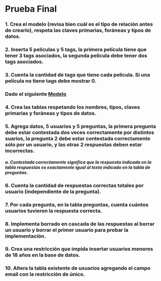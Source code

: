# Prueba Final

### 1. Crea el modelo (revisa bien cuál es el tipo de relación antes de crearlo), respeta las claves primarias, foráneas y tipos de datos.

### 2. Inserta 5 películas y 5 tags, la primera película tiene que tener 3 tags asociados, la segunda película debe tener dos tags asociados.

### 3. Cuenta la cantidad de tags que tiene cada película. Si una película no tiene tags debe mostrar 0.

### Dado el siguiente <a href= "https://prnt.sc/9ZKBGgGvRumK" target="_blank" rel="noreferrer"> Modelo <a/>

### 4. Crea las tablas respetando los nombres, tipos, claves primarias y foráneas y tipos de datos.

### 5. Agrega datos, 5 usuarios y 5 preguntas, la primera pregunta debe estar contestada dos veces correctamente por distintos suarios, la pregunta 2 debe estar contestada correctamente sólo por un usuario, y las otras 2 respuestas deben estar incorrectas.
##### a. Contestada correctamente significa que la respuesta indicada en la tabla respuestas es exactamente igual al texto indicado en la tabla de preguntas.

### 6. Cuenta la cantidad de respuestas correctas totales por usuario (independiente de la pregunta).

### 7. Por cada pregunta, en la tabla preguntas, cuenta cuántos usuarios tuvieron la respuesta correcta.

### 8. Implementa borrado en cascada de las respuestas al borrar un usuario y borrar el primer usuario para probar la implementación.

### 9. Crea una restricción que impida insertar usuarios menores de 18 años en la base de datos.

### 10. Altera la tabla existente de usuarios agregando el campo email con la restricción de único.

